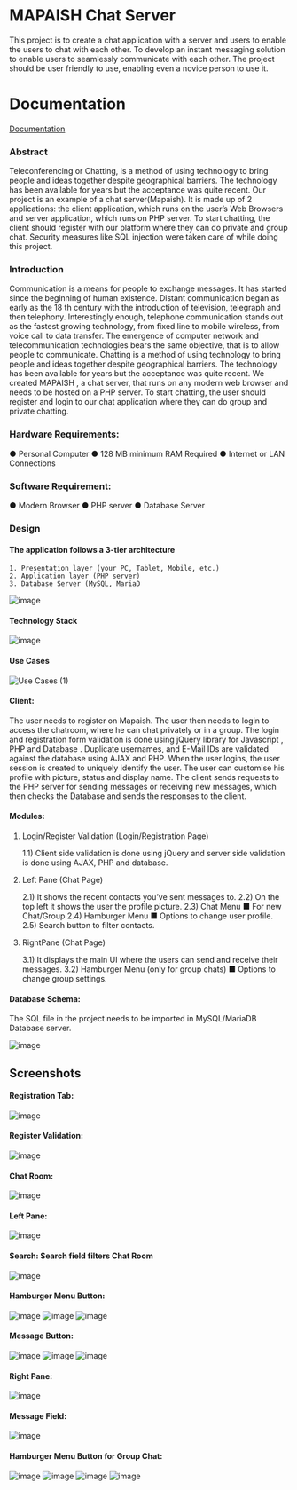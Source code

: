 # MAPAISH Chat Server

This project is to create a chat application with a server and users to enable the
users to chat with each other. To develop an instant messaging solution to
enable users to seamlessly communicate with each other. The project should be
user friendly to use, enabling even a novice person to use it.


# Documentation

[Documentation](https://linktodocumentation)
### Abstract
Teleconferencing or Chatting, is a method of using technology to bring people
and ideas together despite geographical barriers. The technology has been
available for years but the acceptance was quite recent. Our project is an
example of a chat server(Mapaish). It is made up of 2 applications: the client
application, which runs on the user’s Web Browsers and server application,
which runs on PHP server. To start chatting, the client should register with our
platform where they can do private and group chat. Security measures like SQL
injection were taken care of while doing this project.

### Introduction
Communication is a means for people to exchange messages. It has started since
the beginning of human existence. Distant communication began as early as the
18 th century with the introduction of television, telegraph and then telephony.
Interestingly enough, telephone communication stands out as the fastest
growing technology, from fixed line to mobile wireless, from voice call to data
transfer.
The emergence of computer network and telecommunication technologies bears
the same objective, that is to allow people to communicate. Chatting is a method
of using technology to bring people and ideas together despite geographical
barriers. The technology has been available for years but the acceptance was
quite recent.
We created MAPAISH , a chat server, that runs on any modern web browser
and needs to be hosted on a PHP server. To start chatting, the user should
register and login to our chat application where they can do group and private
chatting.

### Hardware Requirements:

● Personal Computer
● 128 MB minimum RAM Required
● Internet or LAN Connections

### Software Requirement:

● Modern Browser
● PHP server
● Database Server

### Design

#### The application follows a 3-tier architecture

    1. Presentation layer (your PC, Tablet, Mobile, etc.)
    2. Application layer (PHP server)
    3. Database Server (MySQL, MariaD
![image](https://user-images.githubusercontent.com/73554415/134122274-0ef6a38c-964d-4852-8886-d5ccf5aa406d.png)

#### Technology Stack
![image](https://user-images.githubusercontent.com/73554415/134122328-0fa80301-8678-40a3-a0d6-13a81736abf3.png)

#### Use Cases
![Use Cases (1)](https://user-images.githubusercontent.com/73554415/134122646-94d8677d-a572-4394-a57f-a7d403ff14e9.jpg)

#### Client:

The user needs to register on Mapaish. The user then needs to login to access
the chatroom, where he can chat privately or in a group. The login and
registration form validation is done using jQuery library for Javascript , PHP
and Database . Duplicate usernames, and E-Mail IDs are validated against the
database using AJAX and PHP. When the user logins, the user session is created
to uniquely identify the user. The user can customise his profile with picture,
status and display name. The client sends requests to the PHP server for sending
messages or receiving new messages, which then checks the Database and sends
the responses to the client.

#### Modules:
1. Login/Register Validation (Login/Registration Page)

    1.1) Client side validation is done using jQuery and server side
    validation is done using AJAX, PHP and database.
2. Left Pane (Chat Page)

    2.1) It shows the recent contacts you’ve sent messages to.
    2.2) On the top left it shows the user the profile picture.
    2.3) Chat Menu ■ For new Chat/Group
    2.4) Hamburger Menu ■ Options to change user profile.
    2.5) Search button to filter contacts.
3. RightPane (Chat Page)

    3.1) It displays the main UI where the users can send and receive their
    messages.
    3.2) Hamburger Menu (only for group chats)
    ■ Options to change group settings.

#### Database Schema:
The SQL file in the project needs to be imported in MySQL/MariaDB Database
server.

![image](https://user-images.githubusercontent.com/73554415/134122686-324a79df-823e-469a-af38-429d0407bb99.png)

## Screenshots

#### Registration Tab:
![image](https://user-images.githubusercontent.com/73554415/134123216-d565412b-8044-4a21-88f9-344dfc6040ab.png)

#### Register Validation:
![image](https://user-images.githubusercontent.com/73554415/134123580-85a974c4-d77b-4507-b0e8-c7ee4e389130.png)

#### Chat Room:
![image](https://user-images.githubusercontent.com/73554415/134125385-8f5d7c05-f453-49f2-99f4-5c76f2759cd5.png)

#### Left Pane:
 ![image](https://user-images.githubusercontent.com/73554415/134124725-47509a0c-529d-473b-a3bf-7678bf3a8431.png)

#### Search: Search field filters Chat Room
![image](https://user-images.githubusercontent.com/73554415/134124767-f72473cc-2400-444b-9035-52b2e090589a.png)

#### Hamburger Menu Button:
![image](https://user-images.githubusercontent.com/73554415/134124816-3654787b-c972-4518-bc7e-f0bbf0a6fca2.png)
![image](https://user-images.githubusercontent.com/73554415/134124834-4d3795ad-99e6-4194-8fee-aef3482a42b4.png)
![image](https://user-images.githubusercontent.com/73554415/134124850-a117b41c-5fa7-46b4-8c78-68e65de6743d.png)

#### Message Button:
![image](https://user-images.githubusercontent.com/73554415/134125468-8286516b-94e3-4ce7-8f72-7901cf03297e.png)
![image](https://user-images.githubusercontent.com/73554415/134125475-a3ac3539-e0df-4a60-ad9c-f0717c3ea5cb.png)
![image](https://user-images.githubusercontent.com/73554415/134125481-782fc909-6a04-469d-8f2c-9408b4211e69.png)

#### Right Pane:
![image](https://user-images.githubusercontent.com/73554415/134125514-5518c2b8-7c9c-4a1e-8d85-c54871be9d27.png)

#### Message Field:
![image](https://user-images.githubusercontent.com/73554415/134125529-f224b43a-3051-4114-827d-d418c9576027.png)

#### Hamburger Menu Button for Group Chat:
![image](https://user-images.githubusercontent.com/73554415/134125557-ecbd6ed7-aa7b-4755-948f-9662471ad201.png)
![image](https://user-images.githubusercontent.com/73554415/134125571-c60e05d7-70db-4904-a4f0-39ae98dce2ba.png)
![image](https://user-images.githubusercontent.com/73554415/134125587-0de728a8-4317-428e-96b2-7e5e31b3bf06.png)
![image](https://user-images.githubusercontent.com/73554415/134125595-9f508186-1d98-4259-aafc-eb208290b9b2.png)









